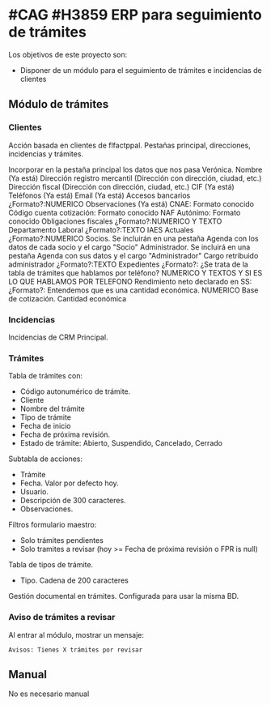 # #CAG #H3859 ERP para seguimiento de trámites

Los objetivos de este proyecto son:
+ Disponer de un módulo para el seguimiento de trámites e incidencias de clientes

## Módulo de trámites

### Clientes
Acción basada en clientes de flfactppal. Pestañas principal, direcciones, incidencias y trámites.

Incorporar en la pestaña principal los datos que nos pasa Verónica.
Nombre (Ya está)
Dirección registro mercantil (Dirección con dirección, ciudad, etc.)
Dirección fiscal (Dirección con dirección, ciudad, etc.)
CIF (Ya está)
Teléfonos (Ya está)
Email (Ya está)
Accesos bancarios ¿Formato?:NUMERICO
Observaciones (Ya está)
CNAE: Formato conocido
Código cuenta cotización: Formato conocido
NAF Autónimo: Formato conocido
Obligaciones fiscales ¿Formato?:NUMERICO Y TEXTO
Departamento Laboral ¿Formato?:TEXTO
IAES Actuales ¿Formato?:NUMERICO
Socios. Se incluirán en una pestaña Agenda con los datos de cada socio y el cargo "Socio"
Administrador. Se incluirá en una pestaña Agenda con sus datos y el cargo "Administrador"
Cargo retribuido administrador ¿Formato?:TEXTO
Expedientes ¿Formato?: ¿Se trata de la tabla de trámites que hablamos por teléfono?  NUMERICO Y TEXTOS Y SI ES LO QUE HABLAMOS POR TELEFONO
Rendimiento neto declarado en SS:  ¿Formato?: Entendemos que es una cantidad económica. NUMERICO
Base de cotización. Cantidad económica

### Incidencias
Incidencias de CRM Principal.

### Trámites
Tabla de trámites con:
+ Código autonumérico de trámite.
+ Cliente
+ Nombre del trámite
+ Tipo de trámite
+ Fecha de inicio
+ Fecha de próxima revisión.
+ Estado de trámite: Abierto, Suspendido, Cancelado, Cerrado

Subtabla de acciones:
+ Trámite
+ Fecha. Valor por defecto hoy.
+ Usuario.
+ Descripción de 300 caracteres.
+ Observaciones.

Filtros formulario maestro:
+ Solo trámites pendientes
+ Solo tramites a revisar (hoy >= Fecha de próxima revisión o FPR is null)

Tabla de tipos de trámite.
+ Tipo. Cadena de 200 caracteres

Gestión documental en trámites. Configurada para usar la misma BD.

### Aviso de trámites a revisar
Al entrar al módulo, mostrar un mensaje:
```
Avisos: Tienes X trámites por revisar
```

## Manual
No es necesario manual

